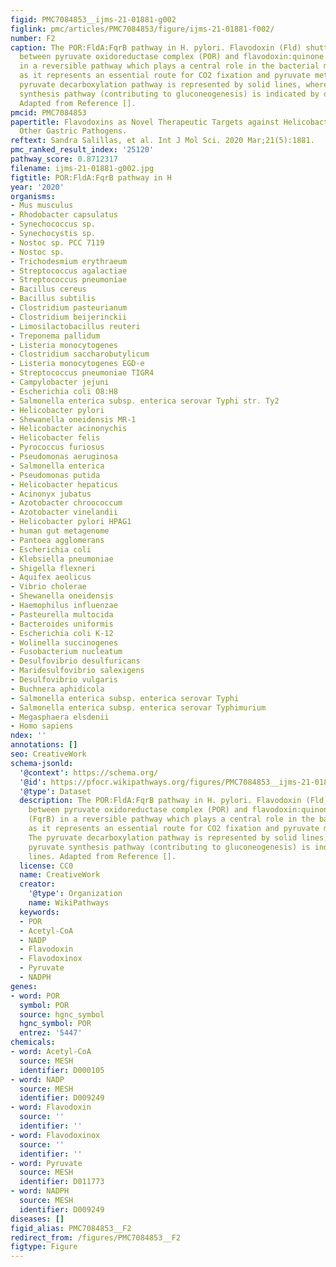```yaml
---
figid: PMC7084853__ijms-21-01881-g002
figlink: pmc/articles/PMC7084853/figure/ijms-21-01881-f002/
number: F2
caption: The POR:FldA:FqrB pathway in H. pylori. Flavodoxin (Fld) shuttles electrons
  between pyruvate oxidoreductase complex (POR) and flavodoxin:quinone reductase (FqrB)
  in a reversible pathway which plays a central role in the bacterial metabolism,
  as it represents an essential route for CO2 fixation and pyruvate metabolism. The
  pyruvate decarboxylation pathway is represented by solid lines, whereas the pyruvate
  synthesis pathway (contributing to gluconeogenesis) is indicated by dotted lines.
  Adapted from Reference [].
pmcid: PMC7084853
papertitle: Flavodoxins as Novel Therapeutic Targets against Helicobacter pylori and
  Other Gastric Pathogens.
reftext: Sandra Salillas, et al. Int J Mol Sci. 2020 Mar;21(5):1881.
pmc_ranked_result_index: '25120'
pathway_score: 0.8712317
filename: ijms-21-01881-g002.jpg
figtitle: POR:FldA:FqrB pathway in H
year: '2020'
organisms:
- Mus musculus
- Rhodobacter capsulatus
- Synechococcus sp.
- Synechocystis sp.
- Nostoc sp. PCC 7119
- Nostoc sp.
- Trichodesmium erythraeum
- Streptococcus agalactiae
- Streptococcus pneumoniae
- Bacillus cereus
- Bacillus subtilis
- Clostridium pasteurianum
- Clostridium beijerinckii
- Limosilactobacillus reuteri
- Treponema pallidum
- Listeria monocytogenes
- Clostridium saccharobutylicum
- Listeria monocytogenes EGD-e
- Streptococcus pneumoniae TIGR4
- Campylobacter jejuni
- Escherichia coli O8:H8
- Salmonella enterica subsp. enterica serovar Typhi str. Ty2
- Helicobacter pylori
- Shewanella oneidensis MR-1
- Helicobacter acinonychis
- Helicobacter felis
- Pyrococcus furiosus
- Pseudomonas aeruginosa
- Salmonella enterica
- Pseudomonas putida
- Helicobacter hepaticus
- Acinonyx jubatus
- Azotobacter chroococcum
- Azotobacter vinelandii
- Helicobacter pylori HPAG1
- human gut metagenome
- Pantoea agglomerans
- Escherichia coli
- Klebsiella pneumoniae
- Shigella flexneri
- Aquifex aeolicus
- Vibrio cholerae
- Shewanella oneidensis
- Haemophilus influenzae
- Pasteurella multocida
- Bacteroides uniformis
- Escherichia coli K-12
- Wolinella succinogenes
- Fusobacterium nucleatum
- Desulfovibrio desulfuricans
- Maridesulfovibrio salexigens
- Desulfovibrio vulgaris
- Buchnera aphidicola
- Salmonella enterica subsp. enterica serovar Typhi
- Salmonella enterica subsp. enterica serovar Typhimurium
- Megasphaera elsdenii
- Homo sapiens
ndex: ''
annotations: []
seo: CreativeWork
schema-jsonld:
  '@context': https://schema.org/
  '@id': https://pfocr.wikipathways.org/figures/PMC7084853__ijms-21-01881-g002.html
  '@type': Dataset
  description: The POR:FldA:FqrB pathway in H. pylori. Flavodoxin (Fld) shuttles electrons
    between pyruvate oxidoreductase complex (POR) and flavodoxin:quinone reductase
    (FqrB) in a reversible pathway which plays a central role in the bacterial metabolism,
    as it represents an essential route for CO2 fixation and pyruvate metabolism.
    The pyruvate decarboxylation pathway is represented by solid lines, whereas the
    pyruvate synthesis pathway (contributing to gluconeogenesis) is indicated by dotted
    lines. Adapted from Reference [].
  license: CC0
  name: CreativeWork
  creator:
    '@type': Organization
    name: WikiPathways
  keywords:
  - POR
  - Acetyl-CoA
  - NADP
  - Flavodoxin
  - Flavodoxinox
  - Pyruvate
  - NADPH
genes:
- word: POR
  symbol: POR
  source: hgnc_symbol
  hgnc_symbol: POR
  entrez: '5447'
chemicals:
- word: Acetyl-CoA
  source: MESH
  identifier: D000105
- word: NADP
  source: MESH
  identifier: D009249
- word: Flavodoxin
  source: ''
  identifier: ''
- word: Flavodoxinox
  source: ''
  identifier: ''
- word: Pyruvate
  source: MESH
  identifier: D011773
- word: NADPH
  source: MESH
  identifier: D009249
diseases: []
figid_alias: PMC7084853__F2
redirect_from: /figures/PMC7084853__F2
figtype: Figure
---
```


